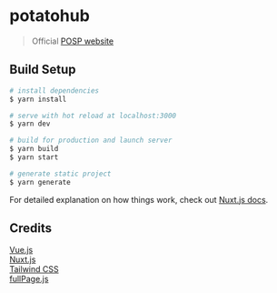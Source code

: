 # potatohub

> Official [POSP website](https://potatoproject.co/)

## Build Setup

``` bash
# install dependencies
$ yarn install

# serve with hot reload at localhost:3000
$ yarn dev

# build for production and launch server
$ yarn build
$ yarn start

# generate static project
$ yarn generate
```

For detailed explanation on how things work, check out [Nuxt.js docs](https://nuxtjs.org).

## Credits

[Vue.js](https://github.com/vuejs/vue)  
[Nuxt.js](https://github.com/nuxt/nuxt.js)  
[Tailwind CSS](https://github.com/tailwindcss/tailwindcss)  
[fullPage.js](https://github.com/alvarotrigo/fullPage.js)  
